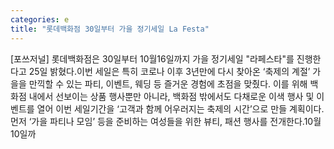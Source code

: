 ```yaml
---
categories: e
title: "롯데백화점 30일부터 가을 정기세일 La Festa"
---
```

[포쓰저널] 롯데백화점은 30일부터 10월16일까지 가을 정기세일 "라페스타"를 진행한다고 25일 밝혔다.이번 세일은 특히 코로나 이후 3년만에 다시 찾아온 ‘축제의 계절’ 가을을 만끽할 수 있는 파티, 이벤트, 웨딩 등 즐거운 경험에 초점을 맞췄다. 이를 위해 백화점 내에서 선보이는 상품 행사뿐만 아니라, 백화점 밖에서도 다채로운 이색 행사 및 이벤트를 열어 이번 세일기간을 ‘고객과 함께 어우러지는 축제의 시간’으로 만들 계획이다. 먼저 ‘가을 파티나 모임’ 등을 준비하는 여성들을 위한 뷰티, 패션 행사를 전개한다.10월 10일까